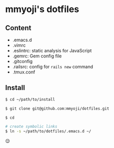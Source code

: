 # mmyoji's dotfiles

## Content

* .emacs.d
* .vimrc
* .eslintrc: static analysis for JavaScript
* .gemrc: Gem config file
* .gitconfig
* .railsrc: config for `rails new` command
* .tmux.conf


## Install

```sh
$ cd ~/path/to/install

$ git clone git@github.com:mmyoji/dotfiles.git

$ cd

# create symbolic links
$ ln -s ~/path/to/dotfiles/.emacs.d ~/
```

:relieved:
